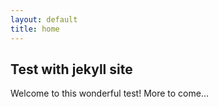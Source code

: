 ```yaml
---
layout: default
title: home
---
```

## Test with jekyll site

Welcome to this wonderful test!
More to come...
